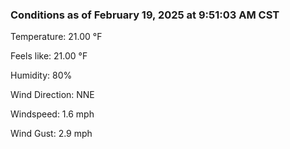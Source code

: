 ### Conditions as of February 19, 2025 at 9:51:03 AM CST 

Temperature: 21.00 &deg;F

Feels like: 21.00 &deg;F

Humidity: 80%

Wind Direction: NNE

Windspeed: 1.6 mph

Wind Gust: 2.9 mph

